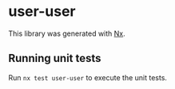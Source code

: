 # user-user

This library was generated with [Nx](https://nx.dev).

## Running unit tests

Run `nx test user-user` to execute the unit tests.
